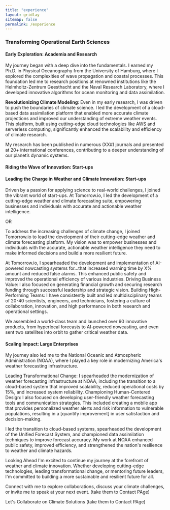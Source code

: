 ```yaml
---
title: "experience"
layout: gridlay
sitemap: false
permalink: /experience
---
```


### **Transforming Operational Earth Sciences**

#### Early Exploration: Academia and Research

My journey began with a deep dive into the fundamentals. I earned my Ph.D. in Physical Oceanography from the University of Hamburg, where I explored the complexities of wave propagation and coastal processes. This foundation led me to research positions at renowned institutions like the Helmholtz-Zentrum Geesthacht and the Naval Research Laboratory, where I developed innovative algorithms for ocean monitoring and data assimilation.

**Revolutionizing Climate Modeling**: Even in my early research, I was driven to push the boundaries of climate science. I led the development of a cloud-based data assimilation platform that enabled more accurate climate projections and improved our understanding of extreme weather events. This platform, built using cutting-edge cloud technologies like AWS and serverless computing, significantly enhanced the scalability and efficiency of climate research.

My research has been published in numerous (XX#) journals and presented at 20+ international conferences, contributing to a deeper understanding of our planet’s dynamic systems.

#### Riding the Wave of Innovation: Start-ups
#### Leading the Charge in Weather and Climate Innovation: Start-ups

Driven by a passion for applying science to real-world challenges, I joined the vibrant world of start-ups. At Tomorrow.io, I led the development of a cutting-edge weather and climate forecasting suite, empowering businesses and individuals with accurate and actionable weather intelligence.

OR

To address the increasing challenges of climate change, I joined Tomorrow.io to lead the development of their cutting-edge weather and climate forecasting platform.  My vision was to empower businesses and individuals with the accurate, actionable weather intelligence they need to make informed decisions and build a more resilient future.

At Tomorrow.io, I spearheaded the development and implementation of AI-powered nowcasting systems for…that increased warning time by X% amount and reduced false alarms. This enhanced public safety and improved the operational efficiency of various industries.
Driving Business Value: I also focused on generating financial growth and securing research funding through successful leadership and strategic vision. 
Building High-Performing Teams: I have consistently built and led multidisciplinary teams of 20-40 scientists, engineers, and technicians, fostering a culture of collaboration, innovation, and high performance in both research and operational settings.

We assembled a world-class team and launched over 90 innovative products, from hyperlocal forecasts to AI-powered nowcasting, and even sent two satellites into orbit to gather critical weather data.

#### Scaling Impact: Large Enterprises

My journey also led me to the National Oceanic and Atmospheric Administration (NOAA), where I played a key role in modernizing America's weather forecasting infrastructure.

Leading Transformational Change: I spearheaded the modernization of weather forecasting infrastructure at NOAA, including the transition to a cloud-based system that improved scalability, reduced operational costs by 15%, and increased system reliability.
Championing Human-Centered Design: I also focused on developing user-friendly weather forecasting tools and communication strategies. This included creating a mobile app that provides personalized weather alerts and risk information to vulnerable populations, resulting in a [quantify improvement] in user satisfaction and decision-making.

I led the transition to cloud-based systems, spearheaded the development of the Unified Forecast System, and championed data assimilation techniques to improve forecast accuracy.  My work at NOAA enhanced public safety, improved efficiency, and strengthened the nation's resilience to weather and climate hazards.

Looking Ahead
I'm excited to continue my journey at the forefront of weather and climate innovation. Whether developing cutting-edge technologies, leading transformational change, or mentoring future leaders, I'm committed to building a more sustainable and resilient future for all.

Connect with me to explore collaborations, discuss your climate challenges, or invite me to speak at your next event. (take them to Contact PAge)

Let's Collaborate on Climate Solutions (take them to Contact PAge)
